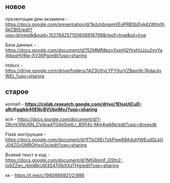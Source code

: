 ## новое
презентация дем экзамена - https://docs.google.com/presentation/d/1kdJnbmamVEqPRBSbDyk4zWtm1h6kCBt5/edit?usp=drivesdk&ouid=102784257100608916798&rtpof=true&sd=true

База данных - https://docs.google.com/document/d/152MMR8ezyXxpHQYhvhUJzu2nyYaAtkpsHVRw-XV36Pg/edit?usp=sharing

htdocx - https://drive.google.com/drive/folders/1AZ3U0vLYFY0urVZBam9c7AdajJivWEt_?usp=sharing

## старое

коллаб - **https://colab.research.google.com/drive/1EIssUjCuD-aRcKggjkb40ENcBVUbnMvJ?usp=sharing**


всё - https://docs.google.com/document/d/1-2RcHrXNU6N_CVdoaATGAljGmtLr_B5fI4z-Mm4wA6k/edit?usp=drivesdk

Flask инструкция - https://docs.google.com/document/d/1fTbC6Er7xbPqw68AduhfWEudGLkUJ04ZGrGMROHxyOo/edit?usp=sharing 

Всякий текст и код - https://docs.google.com/document/d/1MG8omF_G5fn2-to9ZZen_rkImBkU6I3S47i0kXXsTHg/edit?usp=sharing

кк - https://t.me/c/1940888921/2/986



